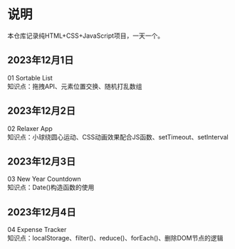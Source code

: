 # 说明

本仓库记录纯HTML+CSS+JavaScript项目，一天一个。

## 2023年12月1日

01 Sortable List  
知识点：拖拽API、元素位置交换、随机打乱数组

## 2023年12月2日

02 Relaxer App  
知识点：小球绕圆心运动、CSS动画效果配合JS函数、setTimeout、setInterval

## 2023年12月3日

03 New Year Countdown  
知识点：Date()构造函数的使用

## 2023年12月4日

04 Expense Tracker  
知识点：localStorage、filter()、reduce()、forEach()、删除DOM节点的逻辑
